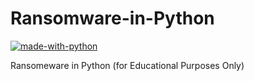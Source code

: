 # Ransomware-in-Python

[![made-with-python](https://img.shields.io/badge/Made%20With-Python-success)](https://www.python.org/)

Ransomeware in Python (for Educational Purposes Only)
